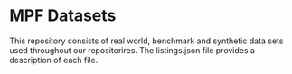MPF Datasets
============
This repository consists of real world, benchmark and synthetic data sets used throughout our repositorires. The listings.json file provides a description of each file.